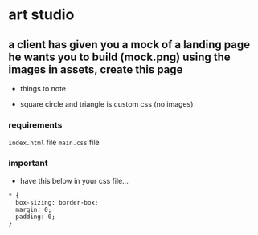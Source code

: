 # art studio

## a client has given you a mock of a landing page he wants you to build (mock.png) using the images in assets, create this page

- things to note

- square circle and triangle is custom css (no images)

### requirements

`index.html` file
`main.css` file

### important

- have this below in your css file...

```
* {
  box-sizing: border-box;
  margin: 0;
  padding: 0;
}
```